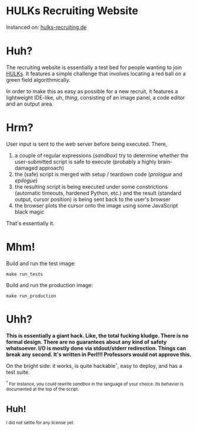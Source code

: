 # HULKs Recruiting Website

Instanced on: [hulks-recruiting.de][web]

[web]: https://hulks-recruiting.de

# Huh?

The recruiting website is essentially a test bed for people wanting to
join [HULKs][hulks]. It features a simple challenge that involves
locating a red ball on a green field algorithmically.

In order to make this as easy as possible for a new recruit, it features
a lightweight IDE-like, uh, *thing*, consisting of an image panel, a
code editor and an output area.

[hulks]: https://hulks.de

# Hrm?

User input is sent to the web server before being executed. There,

1. a couple of regular expressions (*sandbox*) try to determine whether
the user-submitted script is safe to execute (probably a highly
brain-damaged approach)
2. the (safe) script is merged with setup / teardown code (*prologue*
   and *epilogue*)
3. the resulting script is being executed under some constrictions
   (automatic timeouts, hardened Python, etc.) and the result (standard
   output, cursor position) is being sent back to the user's browser
4. the browser plots the cursor onto the image using some JavaScript
   black magic

That's essentially it.

# Mhm!

Build and run the test image:
```
make run_tests
```

Build and run the production image:
```
make run_production
```

# Uhh?

**This is essentially a giant hack. Like, the total fucking
kludge. There is no formal design. There are no guarantees about any
kind of safety whatsoever. I/O is mostly done via stdout/stderr
redirection. Things can break any second. It's written in Perl!!!
Professors would not approve this.**

On the bright side: it works, is quite
hackable<small><sup>†</sup></small>, easy to deploy, and has a test
suite.

<p> <small><sup>†</sup> For instance, you could rewrite <em>sandbox</em>
in the language of your choice. Its behavior is documented at the top of
the script.  </p>

# Huh!

I did not settle for any license yet.

